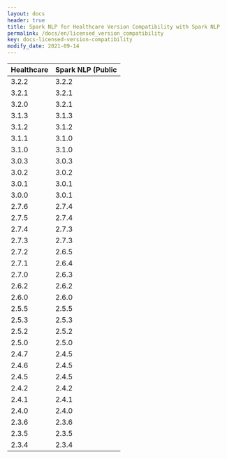 ```yaml
---
layout: docs
header: true
title: Spark NLP for Healthcare Version Compatibility with Spark NLP
permalink: /docs/en/licensed_version_compatibility
key: docs-licensed-version-compatibility
modify_date: 2021-09-14
---
```


<div class="h3-box" markdown="1">


| Healthcare| Spark NLP (Public |
|-----------|-------------------|
| 3.2.2     | 3.2.2             |
| 3.2.1     | 3.2.1             |
| 3.2.0     | 3.2.1             |
| 3.1.3     | 3.1.3             |
| 3.1.2     | 3.1.2             |
| 3.1.1     | 3.1.0             |
| 3.1.0     | 3.1.0             |
| 3.0.3     | 3.0.3             |
| 3.0.2     | 3.0.2             |
| 3.0.1     | 3.0.1             |
| 3.0.0     | 3.0.1             |
| 2.7.6     | 2.7.4             |
| 2.7.5     | 2.7.4             |
| 2.7.4     | 2.7.3             |
| 2.7.3     | 2.7.3             |
| 2.7.2     | 2.6.5             |
| 2.7.1     | 2.6.4             |
| 2.7.0     | 2.6.3             |
| 2.6.2     | 2.6.2             |
| 2.6.0     | 2.6.0             |
| 2.5.5     | 2.5.5             |
| 2.5.3     | 2.5.3             |
| 2.5.2     | 2.5.2             |
| 2.5.0     | 2.5.0             |
| 2.4.7     | 2.4.5             |
| 2.4.6     | 2.4.5             |
| 2.4.5     | 2.4.5             |
| 2.4.2     | 2.4.2             |
| 2.4.1     | 2.4.1             |
| 2.4.0     | 2.4.0             |
| 2.3.6     | 2.3.6             |
| 2.3.5     | 2.3.5             |
| 2.3.4     | 2.3.4             |

